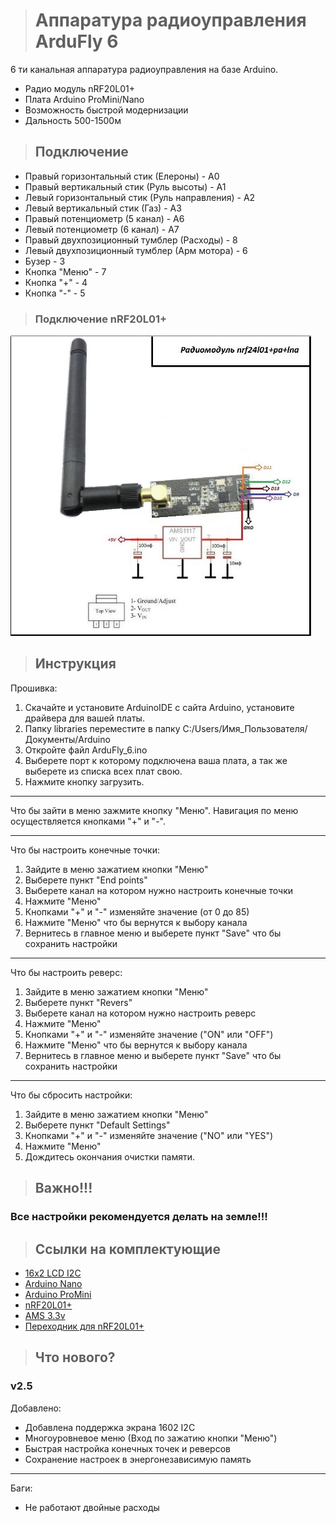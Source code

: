 ># Аппаратура радиоуправления ArduFly 6
6 ти канальная аппаратура радиоуправления на базе Arduino.
* Радио модуль nRF20L01+
* Плата Arduino ProMini/Nano
* Возможность быстрой модернизации 
* Дальность 500-1500м

>## Подключение
* Правый горизонтальный стик (Елероны) - А0
* Правый вертикальный стик (Руль высоты) - А1
* Левый горизонтальный стик (Руль направления) - А2
* Левый вертикальный стик (Газ) - А3
* Правый потенциометр (5 канал) - А6
* Левый потенциометр (6 канал) - А7
* Правый двухпозиционный тумблер (Расходы) - 8
* Левый двухпозиционный тумблер (Арм мотора) - 6
* Бузер - 3
* Кнопка "Меню" - 7
* Кнопка "+" - 4
* Кнопка "-" - 5

>### Подключение nRF20L01+
![ArduFly](https://github.com/Viher-Sano/ArduFly_6/blob/master/images/nrf.PNG)

>## Инструкция 
Прошивка:
1. Скачайте и установите ArduinoIDE с сайта Arduino, установите драйвера для вашей платы.
2. Папку libraries переместите в папку C:/Users/Имя_Пользователя/Документы/Arduino
3. Откройте файл ArduFly_6.ino
4. Выберете порт к которому подключена ваша плата, а так же выберете из списка всех плат свою.
5. Нажмите кнопку загрузить. 
***
Что бы зайти в меню зажмите кнопку "Меню". 
Навигация по меню осуществляется кнопками "+" и "-".
***
Что бы настроить конечные точки:
1. Зайдите в меню зажатием кнопки "Меню" 
2. Выберете пункт "End points"
3. Выберете канал на котором нужно настроить конечные точки
4. Нажмите "Меню"
5. Кнопками "+" и "-" изменяйте значение (от 0 до 85)
6. Нажмите "Меню" что бы вернутся к выбору канала
7. Вернитесь в главное меню и выберете пункт "Save" что бы сохранить настройки
***
Что бы настроить реверс:
1. Зайдите в меню зажатием кнопки "Меню" 
2. Выберете пункт "Revers"
3. Выберете канал на котором нужно настроить реверс
4. Нажмите "Меню"
5. Кнопками "+" и "-" изменяйте значение ("ON" или "OFF")
6. Нажмите "Меню" что бы вернутся к выбору канала
7. Вернитесь в главное меню и выберете пункт "Save" что бы сохранить настройки
***
Что бы сбросить настройки:
1. Зайдите в меню зажатием кнопки "Меню" 
2. Выберете пункт "Default Settings"
5. Кнопками "+" и "-" изменяйте значение ("NO" или "YES")
4. Нажмите "Меню"
5. Дождитесь окончания очистки памяти.
>## Важно!!!
### Все настройки рекомендуется делать на земле!!!

>## Ссылки на комплектующие
* [16x2 LCD I2C](https://goo.gl/sR6fqJ)
* [Arduino Nano](https://goo.gl/ubKRwF)
* [Arduino ProMini](https://goo.gl/1xfWCh)
* [nRF20L01+](https://goo.gl/PhLPCz)
* [AMS 3.3v](https://goo.gl/Vu5vFW)
* [Переходник для nRF20L01+](https://goo.gl/mQg2Gd)

>## Что нового?

### v2.5
Добавлено: 
* Добавлена поддержка экрана 1602 I2C
* Многоуровневое меню (Вход по зажатию кнопки "Меню")
* Быстрая настройка конечных точек и реверсов
* Сохранение настроек в энергонезависимую память
****
Баги:
* Не работают двойные расходы 
